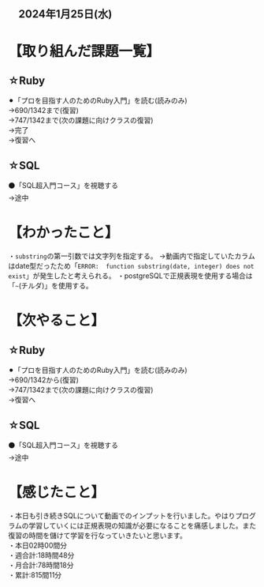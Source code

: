 ## 　2024年1月25日(水)
# 【取り組んだ課題一覧】
## ☆Ruby
⚫︎「プロを目指す人のためのRuby入門」を読む(読みのみ)<br>
→690/1342まで(復習)<br>
→747/1342まで(次の課題に向けクラスの復習)<br>
→完了<br>
→復習へ<br>
## ☆SQL
⚫「SQL超入門コース」を視聴する<br>
→途中<br>
# 【わかったこと】
・`substring`の第一引数では文字列を指定する。
→動画内で指定していたカラムはdate型だったため「`ERROR:  function substring(date, integer) does not exist`」が発生したと考えられる。
・postgreSQLで正規表現を使用する場合は「`~`(チルダ)」を使用する。
# 【次やること】
## ☆Ruby
⚫︎「プロを目指す人のためのRuby入門」を読む(読みのみ)<br>
→690/1342から(復習)<br>
→747/1342まで(次の課題に向けクラスの復習)<br>
→復習へ<br>
## ☆SQL
⚫「SQL超入門コース」を視聴する<br>
→途中<br>
# 【感じたこと】
・本日も引き続きSQLについて動画でのインプットを行いました。やはりプログラムの学習していくには正規表現の知識が必要になることを痛感しました。また復習の時間を儲けて学習を行なっていきたいと思います。<br>
・本日02時00間分<br>
・週合計:18時間48分<br>
・月合計:78時間18分<br>
・累計:815間11分<br>
